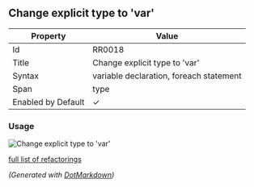 ## Change explicit type to 'var'

| Property           | Value                                   |
| ------------------ | --------------------------------------- |
| Id                 | RR0018                                  |
| Title              | Change explicit type to 'var'           |
| Syntax             | variable declaration, foreach statement |
| Span               | type                                    |
| Enabled by Default | &#x2713;                                |

### Usage

![Change explicit type to 'var'](../../images/refactorings/ChangeExplicitTypeToVar.png)

[full list of refactorings](Refactorings.md)

*\(Generated with [DotMarkdown](http://github.com/JosefPihrt/DotMarkdown)\)*